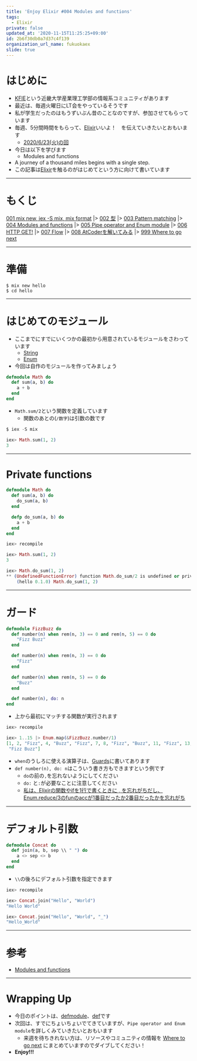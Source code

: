 ```yaml
---
title: 'Enjoy Elixir #004 Modules and functions'
tags:
  - Elixir
private: false
updated_at: '2020-11-15T11:25:25+09:00'
id: 2b6f30db0a7d37c4f139
organization_url_name: fukuokaex
slide: true
---
```

# はじめに
- [KFIE](https://kfieyaruki.connpass.com/)という近畿大学産業理工学部の情報系コミュニティがあります
- 最近は、毎週火曜日にLT会をやっているそうです
- 私が学生だったのはもうずいぶん昔のことなのですが、参加させてもらっています
- 毎週、5分間時間をもらって、[Elixir](https://elixir-lang.org/)いいよ！　を伝えていきたいとおもいます
    - [2020/6/23(火)の回](https://kfieyaruki.connpass.com/event/177853/)
- 今日は以下を学びます
    - Modules and functions
- A journey of a thousand miles begins with a single step.
- この記事は[Elixir](https://elixir-lang.org/)を触るのがはじめてという方に向けて書いています

----
# もくじ
[001 mix new, iex -S mix, mix format](https://qiita.com/torifukukaiou/items/d04d0273749c41eb50af)
|> [002 型](https://qiita.com/torifukukaiou/items/1f5789dbd05498be1132)
|> [003 Pattern matching](https://qiita.com/torifukukaiou/items/47b088f6c44ccf213226)
|> [004 Modules and functions](https://qiita.com/torifukukaiou/items/2b6f30db0a7d37c4f139)
|> [005 Pipe operator and Enum module](https://qiita.com/torifukukaiou/items/70a350cfc45d0eb58371)
|> [006 HTTP GET!](https://qiita.com/torifukukaiou/items/e4416cca916497ee76fb)
|> [007 Flow](https://qiita.com/torifukukaiou/items/eb1aa2c8842adfc40637)
|> [008 AtCoderを解いてみる](https://qiita.com/torifukukaiou/items/98f875ee4d0f4038b5a2)
|> [999 Where to go next](https://qiita.com/torifukukaiou/items/4fa0747546aafa3fe89a)

----
# 準備

```console
$ mix new hello
$ cd hello
```

----
# はじめてのモジュール

- ここまでにすでにいくつかの最初から用意されているモジュールをさわっています
    - [String](https://hexdocs.pm/elixir/String.html#content)
    - [Enum](https://hexdocs.pm/elixir/Enum.html#content)
- 今回は自作のモジュールを作ってみましょう



```elixir:lib/math.ex
defmodule Math do
  def sum(a, b) do
    a + b
  end
end
```
- `Math.sum/2`という関数を定義しています
    - 関数のあとの(`/数字`)は引数の数です

```elixir
$ iex -S mix

iex> Math.sum(1, 2)
3
```

----
# Private functions

```elixir:lib/math.ex
defmodule Math do
  def sum(a, b) do
    do_sum(a, b)
  end

  defp do_sum(a, b) do
    a + b
  end
end
```

```elixir
iex> recompile

iex> Math.sum(1, 2)
3

iex> Math.do_sum(1, 2)
** (UndefinedFunctionError) function Math.do_sum/2 is undefined or private
    (hello 0.1.0) Math.do_sum(1, 2)
```

----
# ガード


```lib/fizz_buzz.ex
defmodule FizzBuzz do
  def number(n) when rem(n, 3) == 0 and rem(n, 5) == 0 do
    "Fizz Buzz"
  end

  def number(n) when rem(n, 3) == 0 do
    "Fizz"
  end

  def number(n) when rem(n, 5) == 0 do
    "Buzz"
  end

  def number(n), do: n
end
```

- 上から最初にマッチする関数が実行されます

```elixir
iex> recompile

iex> 1..15 |> Enum.map(&FizzBuzz.number/1)
[1, 2, "Fizz", 4, "Buzz", "Fizz", 7, 8, "Fizz", "Buzz", 11, "Fizz", 13, 14,
 "Fizz Buzz"]
```

- `when`のうしろに使える演算子は、[Guards](https://hexdocs.pm/elixir/Kernel.html#guards)に書いてあります
- `def number(n), do: n`はこういう書き方もできますという例です
    - `do`の前の`,`を忘れないようにしてください
    - `do:` と`:`が必要なことに注意してください
    - [私は、Elixirの関数やifを1行で書くときに , を忘れがちだし、Enum.reduce/3のfunのaccが1番目だったか2番目だったかを忘れがち](https://qiita.com/torifukukaiou/items/63823013b7b6e76fd9ef)

----
# デフォルト引数

```elixir:lib/concat.ex
defmodule Concat do
  def join(a, b, sep \\ " ") do
    a <> sep <> b
  end
end
```

- `\\`の後ろにデフォルト引数を指定できます

```elixir
iex> recompile

iex> Concat.join("Hello", "World")
"Hello World"

iex> Concat.join("Hello", "World", "_")
"Hello_World"
```

----
# 参考
- [Modules and functions](https://elixir-lang.org/getting-started/modules-and-functions.html)

----
# Wrapping Up
- 今日のポイントは、[defmodule](https://hexdocs.pm/elixir/Kernel.html#defmodule/2)、[def](https://hexdocs.pm/elixir/Kernel.html#def/2)です
- 次回は、すでにちょいちょいでてきていますが、`Pipe operator and Enum module`を詳しくみていきたいとおもいます
    - 来週を待ちきれない方は、リソースやコミュニティの情報を [Where to go next](https://qiita.com/torifukukaiou/items/4fa0747546aafa3fe89a) にまとめていますのでダイブしてください！
- **Enjoy!!!**
